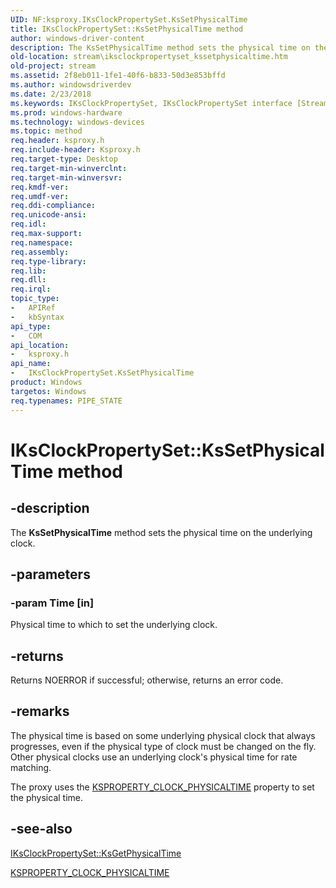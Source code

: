 ```yaml
---
UID: NF:ksproxy.IKsClockPropertySet.KsSetPhysicalTime
title: IKsClockPropertySet::KsSetPhysicalTime method
author: windows-driver-content
description: The KsSetPhysicalTime method sets the physical time on the underlying clock.
old-location: stream\iksclockpropertyset_kssetphysicaltime.htm
old-project: stream
ms.assetid: 2f8eb011-1fe1-40f6-b833-50d3e853bffd
ms.author: windowsdriverdev
ms.date: 2/23/2018
ms.keywords: IKsClockPropertySet, IKsClockPropertySet interface [Streaming Media Devices], KsSetPhysicalTime method, IKsClockPropertySet::KsSetPhysicalTime, KsSetPhysicalTime method [Streaming Media Devices], KsSetPhysicalTime method [Streaming Media Devices], IKsClockPropertySet interface, KsSetPhysicalTime,IKsClockPropertySet.KsSetPhysicalTime, ksproxy/IKsClockPropertySet::KsSetPhysicalTime, ksproxy_1cebc4eb-efb8-4ec6-97f4-e34fc978fb2f.xml, stream.iksclockpropertyset_kssetphysicaltime
ms.prod: windows-hardware
ms.technology: windows-devices
ms.topic: method
req.header: ksproxy.h
req.include-header: Ksproxy.h
req.target-type: Desktop
req.target-min-winverclnt: 
req.target-min-winversvr: 
req.kmdf-ver: 
req.umdf-ver: 
req.ddi-compliance: 
req.unicode-ansi: 
req.idl: 
req.max-support: 
req.namespace: 
req.assembly: 
req.type-library: 
req.lib: 
req.dll: 
req.irql: 
topic_type:
-	APIRef
-	kbSyntax
api_type:
-	COM
api_location:
-	ksproxy.h
api_name:
-	IKsClockPropertySet.KsSetPhysicalTime
product: Windows
targetos: Windows
req.typenames: PIPE_STATE
---
```


# IKsClockPropertySet::KsSetPhysicalTime method


## -description


The <b>KsSetPhysicalTime</b> method sets the physical time on the underlying clock. 


## -parameters




### -param Time [in]

Physical time to which to set the underlying clock.


## -returns



Returns NOERROR if successful; otherwise, returns an error code.




## -remarks



The physical time is based on some underlying physical clock that always progresses, even if the physical type of clock must be changed on the fly. Other physical clocks use an underlying clock's physical time for rate matching.

The proxy uses the <a href="https://msdn.microsoft.com/library/windows/hardware/ff565088">KSPROPERTY_CLOCK_PHYSICALTIME</a> property to set the physical time. 




## -see-also




<a href="https://msdn.microsoft.com/library/windows/hardware/ff559742">IKsClockPropertySet::KsGetPhysicalTime</a>



<a href="https://msdn.microsoft.com/library/windows/hardware/ff565088">KSPROPERTY_CLOCK_PHYSICALTIME</a>
 

 

